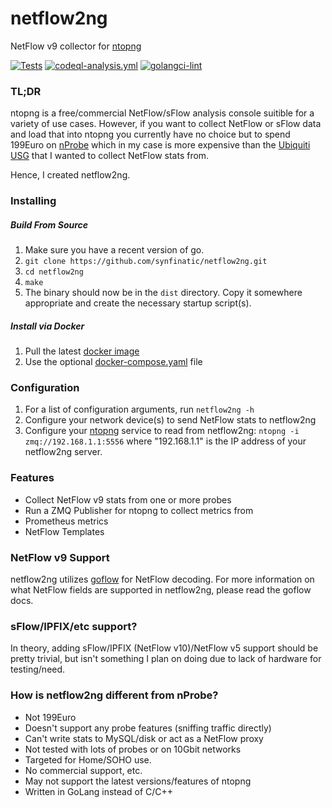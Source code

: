 # netflow2ng
NetFlow v9 collector for [ntopng](https://www.ntop.org/products/traffic-analysis/ntop/)

[![Tests](https://github.com/synfinatic/netflow2ng/actions/workflows/tests.yml/badge.svg)](https://github.com/synfinatic/netflow2ng/actions/workflows/tests.yml)
[![codeql-analysis.yml](https://github.com/synfinatic/netflow2ng/actions/workflows/codeql-analysis.yml/badge.svg)](https://github.com/synfinatic/netflow2ng/actions/workflows/codeql-analysis.yml)
[![golangci-lint](https://github.com/synfinatic/netflow2ng/actions/workflows/golangci-lint.yaml/badge.svg)](https://github.com/synfinatic/netflow2ng/actions/workflows/golangci-lint.yaml)

### TL;DR

ntopng is a free/commercial NetFlow/sFlow analysis console suitible for a
variety of use cases.  However, if you want to collect NetFlow or sFlow
data and load that into ntopng you currently have no choice but to spend
199Euro on [nProbe](https://www.ntop.org/products/netflow/nprobe/) which
in my case is more expensive than the 
[Ubiquiti USG](https://www.ui.com/unifi-routing/usg/) that I wanted to 
collect NetFlow stats from.

Hence, I created netflow2ng.

### Installing

##### Build From Source
 1. Make sure you have a recent version of go.
 1. `git clone https://github.com/synfinatic/netflow2ng.git`
 1. `cd netflow2ng`
 1. `make`
 1. The binary should now be in the `dist` directory.  Copy it somewhere
    appropriate and create the necessary startup script(s).

##### Install via Docker

 1. Pull the latest [docker image](https://hub.docker.com/r/synfinatic/netflow2ng)
 1. Use the optional [docker-compose.yaml](docker-compose.yaml) file

### Configuration
 1. For a list of configuration arguments, run `netflow2ng -h`
 1. Configure your network device(s) to send NetFlow stats to netflow2ng
 1. Configure your [ntopng](https://www.ntop.org/products/traffic-analysis/ntop/)
    service to read from netflow2ng: `ntopng -i zmq://192.168.1.1:5556` where
    "192.168.1.1" is the IP address of your netflow2ng server.

### Features

 * Collect NetFlow v9 stats from one or more probes
 * Run a ZMQ Publisher for ntopng to collect metrics from
 * Prometheus metrics
 * NetFlow Templates

### NetFlow v9 Support

netflow2ng utilizes [goflow](https://github.com/cloudflare/goflow) for NetFlow
decoding.  For more information on what NetFlow fields are supported in 
netflow2ng, please read the goflow docs.

### sFlow/IPFIX/etc support?

In theory, adding sFlow/IPFIX (NetFlow v10)/NetFlow v5 support should be pretty trivial, but
isn't something I plan on doing due to lack of hardware for testing/need.

### How is netflow2ng different from nProbe?

 * Not 199Euro
 * Doesn't support any probe features (sniffing traffic directly)
 * Can't write stats to MySQL/disk or act as a NetFlow proxy
 * Not tested with lots of probes or on 10Gbit networks
 * Targeted for Home/SOHO use.
 * No commercial support, etc.
 * May not support the latest versions/features of ntopng
 * Written in GoLang instead of C/C++
